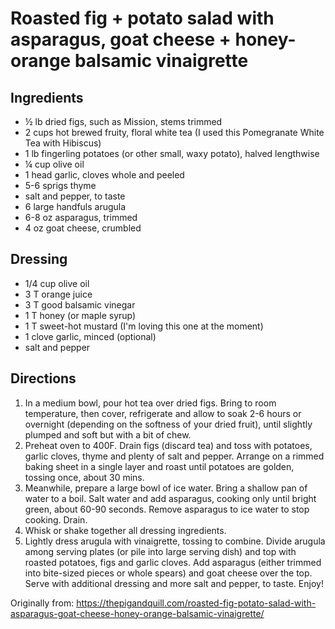 Roasted fig + potato salad with asparagus, goat cheese + honey-orange balsamic vinaigrette
=========

Ingredients
-----------
 * ½ lb dried figs, such as Mission, stems trimmed
 * 2 cups hot brewed fruity, floral white tea (I used this Pomegranate White Tea with Hibiscus)
 * 1 lb fingerling potatoes (or other small, waxy potato), halved lengthwise
 * ¼ cup olive oil
 * 1 head garlic, cloves whole and peeled
 * 5-6 sprigs thyme
 * salt and pepper, to taste
 * 6 large handfuls arugula
 * 6-8 oz asparagus, trimmed
 * 4 oz goat cheese, crumbled

Dressing
-----------
 * 1/4 cup olive oil
 * 3 T orange juice
 * 3 T good balsamic vinegar
 * 1 T honey (or maple syrup)
 * 1 T sweet-hot mustard (I'm loving this one at the moment)
 * 1 clove garlic, minced (optional)
 * salt and pepper

Directions
---------
 1. In a medium bowl, pour hot tea over dried figs. Bring to room temperature, then cover, refrigerate and allow to soak 2-6 hours or overnight (depending on the softness of your dried fruit), until slightly plumped and soft but with a bit of chew.
 2. Preheat oven to 400F. Drain figs (discard tea) and toss with potatoes, garlic cloves, thyme and plenty of salt and pepper. Arrange on a rimmed baking sheet in a single layer and roast until potatoes are golden, tossing once, about 30 mins.
 3. Meanwhile, prepare a large bowl of ice water. Bring a shallow pan of water to a boil. Salt water and add asparagus, cooking only until bright green, about 60-90 seconds. Remove asparagus to ice water to stop cooking. Drain.
 4. Whisk or shake together all dressing ingredients.
 5. Lightly dress arugula with vinaigrette, tossing to combine. Divide arugula among serving plates (or pile into large serving dish) and top with roasted potatoes, figs and garlic cloves. Add asparagus (either trimmed into bite-sized pieces or whole spears) and goat cheese over the top. Serve with additional dressing and more salt and pepper, to taste. Enjoy!

Originally from:
  https://thepigandquill.com/roasted-fig-potato-salad-with-asparagus-goat-cheese-honey-orange-balsamic-vinaigrette/
